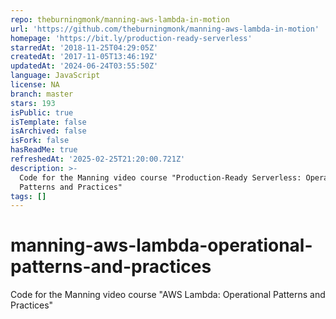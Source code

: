 ```yaml
---
repo: theburningmonk/manning-aws-lambda-in-motion
url: 'https://github.com/theburningmonk/manning-aws-lambda-in-motion'
homepage: 'https://bit.ly/production-ready-serverless'
starredAt: '2018-11-25T04:29:05Z'
createdAt: '2017-11-05T13:46:19Z'
updatedAt: '2024-06-24T03:55:50Z'
language: JavaScript
license: NA
branch: master
stars: 193
isPublic: true
isTemplate: false
isArchived: false
isFork: false
hasReadMe: true
refreshedAt: '2025-02-25T21:20:00.721Z'
description: >-
  Code for the Manning video course "Production-Ready Serverless: Operational
  Patterns and Practices"
tags: []
---
```


# manning-aws-lambda-operational-patterns-and-practices
Code for the Manning video course "AWS Lambda: Operational Patterns and Practices"
